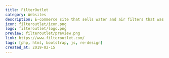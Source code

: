 ```yaml
---
title: FilterOutlet
category: Websites
description: E-commerce site that sells water and air filters that was fully re-written with a modern feel and look.
icon: filteroutlet/icon.png
logo: filteroutlet/logo.png
preview: filteroutlet/preview.png
link: https://www.filteroutlet.com/
tags: [php, html, bootstrap, js, re-design]
created_at: 2019-02-15
---
```

